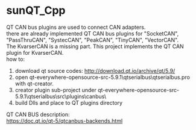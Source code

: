 # sunQT_Cpp
QT CAN bus plugins are used to connect CAN adapters.\
there are already implemented QT CAN bus plugins for "SocketCAN", "PassThruCAN", "SystecCAN", "PeakCAN", "TinyCAN", "VectorCAN".\
The KvarserCAN is a missing part. This project implements the QT CAN plugin for KvarserCAN.\
how to:
1. download qt source codes:
http://download.qt.io/archive/qt/5.9/
2. open qt-everywhere-opensource-src-5.9.1\qtserialbus\qtserialbus.pro with qt-creator.
3. creator plugin sub-project under qt-everywhere-opensource-src-5.9.1\qtserialbus\src\plugins\canbus\
4. build Dlls and place to QT plugins directory

QT CAN BUS description:\
https://doc.qt.io/qt-5/qtcanbus-backends.html
